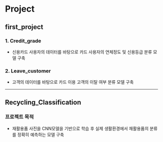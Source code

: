 # Project
## first_project
### 1. Credit_grade
- 신용카드 사용자의 데이터를 바탕으로 카드 사용자의 연체정도 및 신용등급 분류 모델 구축
### 2. Leave_customer
- 고객의 데이터를 바탕으로 카드 이용 고객의 이탈 여부 분류 모델 구축
---
## Recycling_Classification
### 프로젝트 목적
- 재활용품 사진을 CNN모델을 기반으로 학습 후 실제 생활환경에서 재활용품의 분류를 정확히 예측하는 모델 구축


